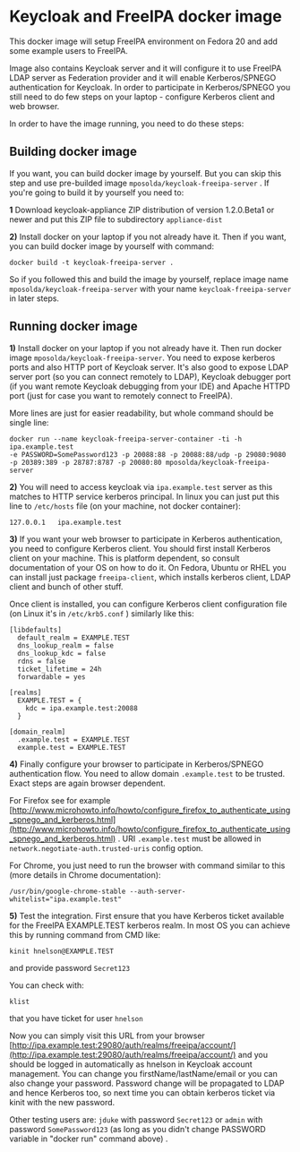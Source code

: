 Keycloak and FreeIPA docker image
=================================

This docker image will setup FreeIPA environment on Fedora 20 and add some example users to FreeIPA. 

Image also contains Keycloak server and it will configure it to use FreeIPA LDAP server as Federation provider and it will enable Kerberos/SPNEGO authentication for Keycloak. In order to participate in Kerberos/SPNEGO you still need to do few steps on your laptop - configure Kerberos client and web browser.

In order to have the image running, you need to do these steps:

Building docker image
---------------------
If you want, you can build docker image by yourself. But you can skip this step and use pre-builded image `mposolda/keycloak-freeipa-server` . If you're going to build it by yourself you need to:

**1** Download keycloak-appliance ZIP distribution of version 1.2.0.Beta1 or newer and put this ZIP file to subdirectory `appliance-dist`

**2)**  Install docker on your laptop if you not already have it. Then if you want, you can build docker image by yourself with command:

```
docker build -t keycloak-freeipa-server .
```

So if you followed this and build the image by yourself, replace image name `mposolda/keycloak-freeipa-server` with your name `keycloak-freeipa-server` in later steps. 


Running docker image
--------------------

**1)** Install docker on your laptop if you not already have it. Then run docker image `mposolda/keycloak-freeipa-server`. You need to expose kerberos ports and also HTTP port of Keycloak server. It's also good to expose LDAP server port (so you can connect remotely to LDAP), Keycloak debugger port (if you want remote Keycloak debugging from your IDE) and Apache HTTPD port (just for case you want to remotely connect to FreeIPA).

More lines are just for easier readability, but whole command should be single line:

```
docker run --name keycloak-freeipa-server-container -ti -h ipa.example.test 
-e PASSWORD=SomePassword123 -p 20088:88 -p 20088:88/udp -p 29080:9080 
-p 20389:389 -p 28787:8787 -p 20080:80 mposolda/keycloak-freeipa-server
```

**2)** You will need to access keycloak via `ipa.example.test` server as this matches to HTTP service kerberos principal. In linux you can just put this line to `/etc/hosts` file (on your machine, not docker container):

```
127.0.0.1   ipa.example.test
```

**3)** If you want your web browser to participate in Kerberos authentication, you need to configure Kerberos client. You should first install Kerberos client on your machine. This is platform dependent, so consult documentation of your OS on how to do it. On Fedora, Ubuntu or RHEL you can install just package `freeipa-client`, which installs kerberos client, LDAP client and bunch of other stuff. 

Once client is installed, you can configure Kerberos client configuration file (on Linux it's in `/etc/krb5.conf` ) similarly like this:

```
[libdefaults]
  default_realm = EXAMPLE.TEST
  dns_lookup_realm = false
  dns_lookup_kdc = false
  rdns = false
  ticket_lifetime = 24h
  forwardable = yes

[realms]
  EXAMPLE.TEST = {
    kdc = ipa.example.test:20088
  }

[domain_realm]
  .example.test = EXAMPLE.TEST
  example.test = EXAMPLE.TEST  
```

**4)** Finally configure your browser to participate in Kerberos/SPNEGO authentication flow. You need to allow domain `.example.test` to be trusted. Exact steps are again browser dependent. 

For Firefox see for example [http://www.microhowto.info/howto/configure_firefox_to_authenticate_using_spnego_and_kerberos.html](http://www.microhowto.info/howto/configure_firefox_to_authenticate_using_spnego_and_kerberos.html) . URI `.example.test` must be allowed in `network.negotiate-auth.trusted-uris` config option. 

For Chrome, you just need to run the browser with command similar to this (more details in Chrome documentation):

```
/usr/bin/google-chrome-stable --auth-server-whitelist="ipa.example.test"
```

**5)** Test the integration. First ensure that you have Kerberos ticket available for the FreeIPA EXAMPLE.TEST kerberos realm. In most OS you can achieve this by running command from CMD like:

```
kinit hnelson@EXAMPLE.TEST
```

and provide password `Secret123`

You can check with:
```
klist
```

that you have ticket for user `hnelson`

Now you can simply visit this URL from your browser [http://ipa.example.test:29080/auth/realms/freeipa/account/](http://ipa.example.test:29080/auth/realms/freeipa/account/) and you should be logged in automatically as hnelson in Keycloak account management. You can change you firstName/lastName/email or you can also change your password. Password change will be propagated to LDAP and hence Kerberos too, so next time you can obtain kerberos ticket via kinit with the new password.

Other testing users are:
`jduke` with password `Secret123` or `admin` with password `SomePassword123` (as long as you didn't change PASSWORD variable in "docker run" command above) .







